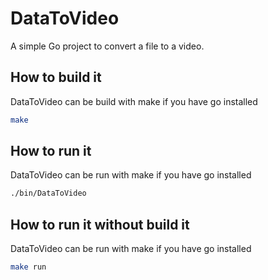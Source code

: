 # DataToVideo

A simple Go project to convert a file to a video.

## How to build it

DataToVideo can be build with make if you have go installed

```bash
make
```

## How to run it

DataToVideo can be run with make if you have go installed

```bash
./bin/DataToVideo
```

## How to run it without build it

DataToVideo can be run with make if you have go installed

```bash
make run
```